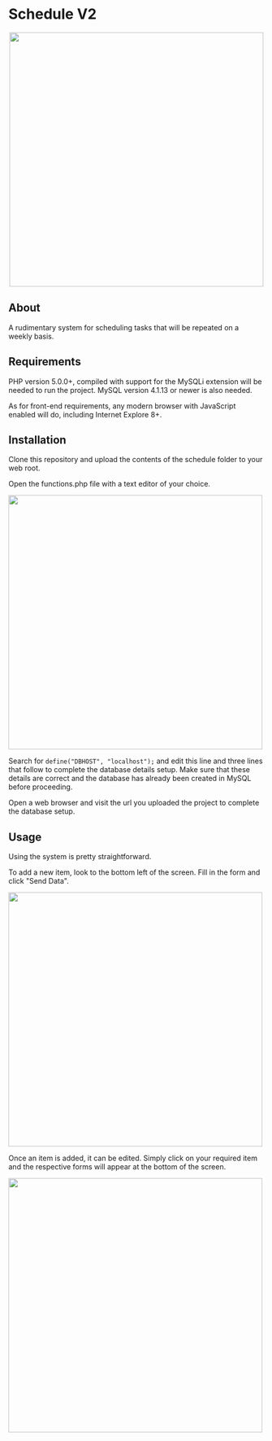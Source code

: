 # Schedule V2

<p align="center">
  <img src="../media/app_screenshot.png?raw=true" width="500" />
</p>

## About

A rudimentary system for scheduling tasks that will be repeated on a weekly
basis.

## Requirements

PHP version 5.0.0+, compiled with support for the MySQLi extension will be
needed to run the project. MySQL version 4.1.13 or newer is also needed.

As for front-end requirements, any modern browser with JavaScript enabled
will do, including Internet Explore 8+.

## Installation

Clone this repository and upload the contents of the schedule folder to
your web root.

Open the functions.php file with a text editor of your choice.

<img src="../media/functions_php_top_screenshot.png?raw=true" width="500" />

Search for `define("DBHOST", "localhost");` and edit this line and three lines
that follow to complete the database details setup. Make sure that these
details are correct and the database has already been created in MySQL
before proceeding.

Open a web browser and visit the url you uploaded the project to complete the
database setup.

## Usage

Using the system is pretty straightforward.

To add a new item, look to the bottom left of the screen. Fill in the form
and click "Send Data".

<img src="../media/add_new_item_screenshot.png?raw=true" width="500" />

Once an item is added, it can be edited. Simply click on your required item
and the respective forms will appear at the bottom of the screen.

<img src="../media/editing_screenshot.png?raw=true" width="500" />
